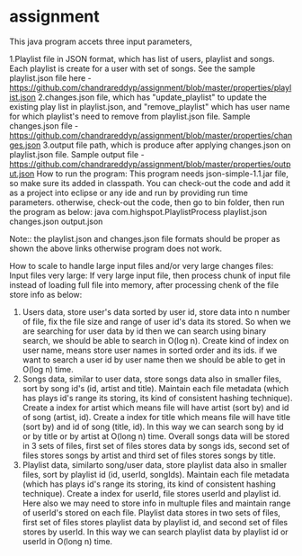 # assignment
This java program accets three input parameters,

1.Playlist file in JSON format, which has list of users, playlist and songs. Each playlist is create for a user with set of songs. See the sample playlist.json file here - https://github.com/chandrareddyp/assignment/blob/master/properties/playlist.json
2.changes.json file, which has "update_playlist" to update the existing play list in playlist.json, and "remove_playlist" which has user name for which playlist's need to remove from playlist.json file. Sample changes.json file - https://github.com/chandrareddyp/assignment/blob/master/properties/changes.json
3.output file path, which is produce after applying changes.json on playlist.json file. Sample output file - https://github.com/chandrareddyp/assignment/blob/master/properties/output.json
How to run the program: This program needs json-simple-1.1.jar file, so make sure its added in classpath. You can check-out the code and add it as a project into eclipse or any ide and run by providing run time parameters. otherwise, check-out the code, then go to bin folder, then run the program as below: java com.highspot.PlaylistProcess playlist.json changes.json output.json

Note:: the playlist.json and changes.json file formats should be proper as shown the above links otherwise program does not work.

How to scale to handle large input files and/or very large changes files:
Input files very large:
If very large input file, then process chunk of input file instead of loading full file into memory, after processing chenk of the file store info as below:
1. Users data, store user's data sorted by user id, store data into n number of file, fix the file size and range of user id's data its stored. So when we are searching for user data by id then we can search using binary search, we should be able to search in O(log n). 
Create kind of index on user name, means store user names in sorted order and its ids. if we want to search a user id by user name then we should be able to get in O(log n) time.
2. Songs data, similar to user data, store songs data also in smaller files, sort by song id's (id, artist and title). Maintain each file metadata (which has plays id's range its storing, its kind of consistent hashing technique).
Create a index for artist which means file will have artist (sort by) and id of song (artist, id). 
Create a index for title which means file will have title (sort by) and id of song (title, id).
In this way we can search song by id or by title or by artist at O(long n) time.
Overall songs data will be stored in 3 sets of files, first set of files stores data by songs ids, second set of files stores songs by artist and third set of files stores songs by title.
3. Playlist data, similarto song/user data, store playlist data also in smaller files, sort by playlist id (id, userId, songIds). Maintain each file metadata (which has plays id's range its storing, its kind of consistent hashing technique).
Create a index for userId, file stores userId and playlist id. Here also we may need to store info in multuple files and maintain range of userId's stored on each file.
Playlist data stores in two sets of files, first set of files stores playlist data by playlist id, and second set of files stores by userId.
In this way we can search playlist data by playlist id or userId in O(long n) time.
